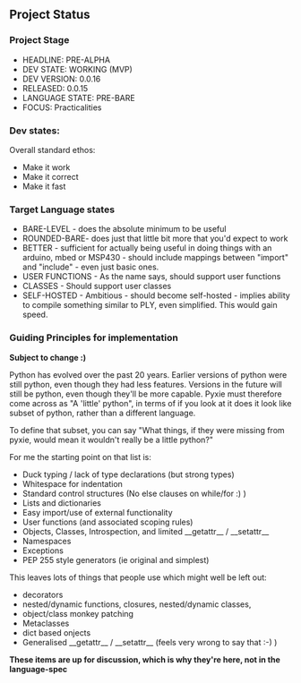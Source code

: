 ## Project Status

### Project Stage

* HEADLINE: PRE-ALPHA
* DEV STATE: WORKING (MVP)
* DEV VERSION: 0.0.16
* RELEASED: 0.0.15
* LANGUAGE STATE: PRE-BARE
* FOCUS: Practicalities


### Dev states:

Overall standard ethos:

* Make it work
* Make it correct
* Make it fast

### Target Language states

* BARE-LEVEL - does the absolute minimum to be useful
* ROUNDED-BARE- does just that little bit more that you'd expect to work
* BETTER - sufficient for actually being useful in doing things with an arduino, mbed or MSP430 - should include mappings between "import" and "include" - even just basic ones.
* USER FUNCTIONS - As the name says, should support user functions
* CLASSES - Should support user classes
* SELF-HOSTED - Ambitious - should become self-hosted - implies ability to compile something similar to PLY, even simplified. This would gain speed.

### Guiding Principles for implementation

**Subject to change :)**

Python has evolved over the past 20 years. Earlier versions of python were
still python, even though they had less features. Versions in the future will
still be python, even though they'll be more capable. Pyxie must therefore
come across as "A 'little' python", in terms of if you look at it does it look like 
subset of python, rather than a different language.

To define that subset, you can say "What things, if they were missing from pyxie, would
mean it wouldn't really be a little python?"

For me the starting point on that list is:

* Duck typing / lack of type declarations (but strong types)
* Whitespace for indentation
* Standard control structures (No else clauses on while/for :) )
* Lists and dictionaries
* Easy import/use of external functionality
* User functions (and associated scoping rules)
* Objects, Classes, Introspection, and limited \_\_getattr\_\_ / \_\_setattr\_\_
* Namespaces
* Exceptions
* PEP 255 style generators (ie original and simplest)

This leaves lots of things that people use which might well be left out:

* decorators
* nested/dynamic functions, closures, nested/dynamic classes,
* object/class monkey patching
* Metaclasses
* dict based onjects
* Generalised \_\_getattr\_\_ / \_\_setattr\_\_ (feels very wrong to say that :-) )

**These items are up for discussion, which is why they're here, not in the language-spec**

